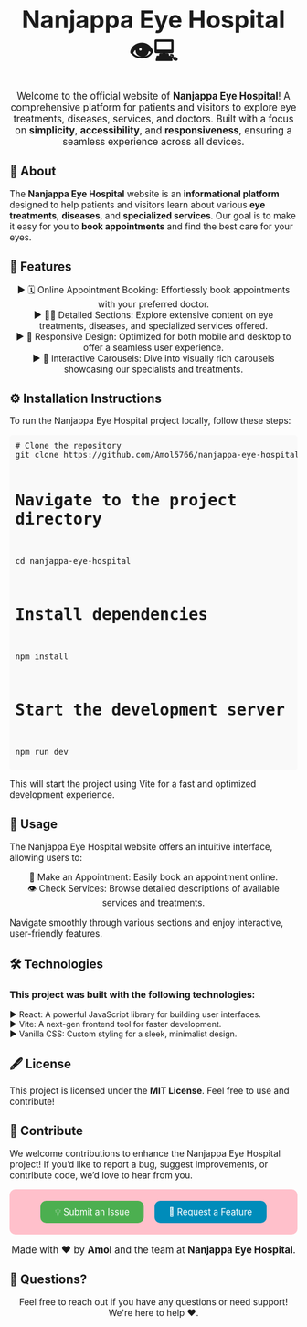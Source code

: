 <h1 align="center" style="font-size: 3em;">Nanjappa Eye Hospital 👁️💻</h1>
<p align="center" style="font-size: 1.2em;">
  Welcome to the official website of <strong>Nanjappa Eye Hospital</strong>! A comprehensive platform for patients and visitors to explore eye treatments, diseases, services, and doctors. Built with a focus on <strong>simplicity</strong>, <strong>accessibility</strong>, and <strong>responsiveness</strong>, ensuring a seamless experience across all devices.
</p>

<h2>🏥 About</h2>
<p style="font-size: 1.1em;">
  The <strong>Nanjappa Eye Hospital</strong> website is an <strong>informational platform</strong> designed to help patients and visitors learn about various <strong>eye treatments</strong>, <strong>diseases</strong>, and <strong>specialized services</strong>. Our goal is to make it easy for you to <strong>book appointments</strong> and find the best care for your eyes.
</p>

<h2>🌟 Features</h2>
<p align="center" style="font-size: 1.1em;">
  ▶ 🗓 Online Appointment Booking: Effortlessly book appointments with your preferred doctor.<br>
  ▶ 👨‍⚕️ Detailed Sections: Explore extensive content on eye treatments, diseases, and specialized services offered.<br>
  ▶ 📱 Responsive Design: Optimized for both mobile and desktop to offer a seamless user experience.<br>
  ▶ 🎡 Interactive Carousels: Dive into visually rich carousels showcasing our specialists and treatments.
</p>

<h2>⚙️ Installation Instructions</h2>
<p style="font-size: 1.1em;">
  To run the Nanjappa Eye Hospital project locally, follow these steps:
</p>
<pre style="background: #f9f9f9; border-radius: 5px; padding: 10px;">
# Clone the repository
git clone https://github.com/Amol5766/nanjappa-eye-hospital.git

# Navigate to the project directory
cd nanjappa-eye-hospital

# Install dependencies
npm install

# Start the development server
npm run dev
</pre>
<p style="font-size: 1.1em;">
  This will start the project using Vite for a fast and optimized development experience.
</p>

<h2>🚀 Usage</h2>
<p style="font-size: 1.1em;">
  The Nanjappa Eye Hospital website offers an intuitive interface, allowing users to:
</p>
<p align="center" style="font-size: 1.1em;">
  📅 Make an Appointment: Easily book an appointment online.<br>
  👁 Check Services: Browse detailed descriptions of available services and treatments.
</p>
<p style="font-size: 1.1em;">
  Navigate smoothly through various sections and enjoy interactive, user-friendly features.
</p>

<h2>🛠 Technologies</h2>
<p align="center" style="font-size: 1.1em;">
  <h3>This project was built with the following technologies:</h3>
  ▶ React: A powerful JavaScript library for building user interfaces.<br>
  ▶ Vite: A next-gen frontend tool for faster development.<br>
  ▶ Vanilla CSS: Custom styling for a sleek, minimalist design.
</p>

<h2>🖋 License</h2>
<p style="font-size: 1.1em;">
  This project is licensed under the <strong>MIT License</strong>. Feel free to use and contribute!
</p>

<h2>🙌 Contribute</h2>
<p style="font-size: 1.1em;">
  We welcome contributions to enhance the Nanjappa Eye Hospital project! If you’d like to report a bug, suggest improvements, or contribute code, we’d love to hear from you.
</p>

<div align="center" style="background-color: #FFC0CB; padding: 20px; border-radius: 10px; max-width: 600px; margin: auto;">
  <a href="https://github.com/Amol5766/nanjappa-eye-hospital/issues/new" style="background-color: #4CAF50; color: white; padding: 10px 25px; text-align: center; text-decoration: none; display: inline-block; border-radius: 10px; font-size: 1.1em; margin-right: 15px;">💡 Submit an Issue</a>
  <a href="https://github.com/Amol5766/nanjappa-eye-hospital/pulls" style="background-color: #008CBA; color: white; padding: 10px 25px; text-align: center; text-decoration: none; display: inline-block; border-radius: 10px; font-size: 1.1em;">🚀 Request a Feature</a>
</div>

<p align="center" style="font-size: 1.2em;">Made with ❤️ by <strong>Amol</strong> and the team at <strong>Nanjappa Eye Hospital</strong>.</p>

<h2>📧 Questions?</h2>
<p align="center" style="font-size: 1.1em;">Feel free to reach out if you have any questions or need support! We're here to help ❤️.</p>
